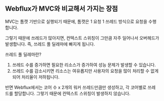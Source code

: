 ## Webflux가 MVC와 비교해서 가지는 장점

MVC는 톰캣 기반으로 실행되기 때문에, 톰캣은 1 요청 1 쓰레드 방식으로 요청을 수행합니다.

그렇기 때문에 쓰레드가 많아지면, 컨텍스트 스위칭이 그만큼 자주 일어나서 오버헤드가 발생합니다.
즉, 쓰레드 풀 딜레마에 빠지게 됩니다.

쓰레드 풀 딜레마란?
1. 쓰레드 수를 증가하면 필요한 리소스가 증가하여 성능 문제가 발생할 수 있습니다.
2. 쓰레드 수를 감소시키면 리소스는 여유롭지만 사용자의 요청을 많이 처리할 수 없게되어 처리율이 저하됩니다.

반면 Webflux에서는 코어 수 x 2개의 워커 쓰레드만큼만 생성하고, 각 코어별로 쓰레드를 할당합니다.
그렇기 때문에 컨텍스트 스위칭이 발생하지 않습니다.
